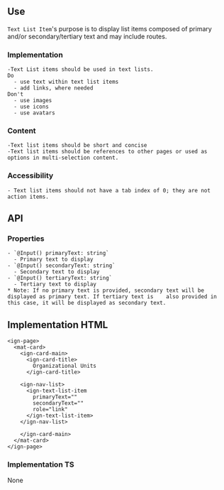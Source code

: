 ## Use
  `Text List Item`'s purpose is to display list items composed of primary and/or secondary/tertiary text and may   include routes. 

  ### Implementation
    -Text List items should be used in text lists.
    Do
      - use text within text list items
      - add links, where needed
    Don't
      - use images
      - use icons
      - use avatars

  ### Content
    -Text list items should be short and concise
    -Text list items should be references to other pages or used as options in multi-selection content.

  ### Accessibility
    - Text list items should not have a tab index of 0; they are not action items. 


## API

  ### Properties
    - `@Input() primaryText: string`                  
      - Primary text to display
    - `@Input() secondaryText: string`
      - Secondary text to display
    - `@Input() tertiaryText: string`
      - Tertiary text to display
    * Note: If no primary text is provided, secondary text will be displayed as primary text. If tertiary text is    also provided in this case, it will be displayed as secondary text.


## Implementation HTML
    <ign-page>
      <mat-card>
        <ign-card-main>
          <ign-card-title>
            Organizational Units
          </ign-card-title>

        <ign-nav-list>
          <ign-text-list-item
            primaryText=""
            secondaryText=""
            role="link"
          </ign-text-list-item>
        </ign-nav-list>

        </ign-card-main>
      </mat-card>
    </ign-page>


### Implementation TS
  None
